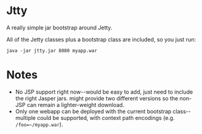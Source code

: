 
Jtty
====

A really simple jar bootstrap around Jetty.

All of the Jetty classes plus a bootstrap class are included, so you just run:

    java -jar jtty.jar 8080 myapp.war

Notes
=====

* No JSP support right now--would be easy to add, just need to include the right Jasper jars. might provide two different versions so the non-JSP can remain a lighter-weight download.
* Only one webapp can be deployed with the current bootstrap class--multiple could be supported, with context path encodings (e.g. `/foo=~/myapp.war`).

